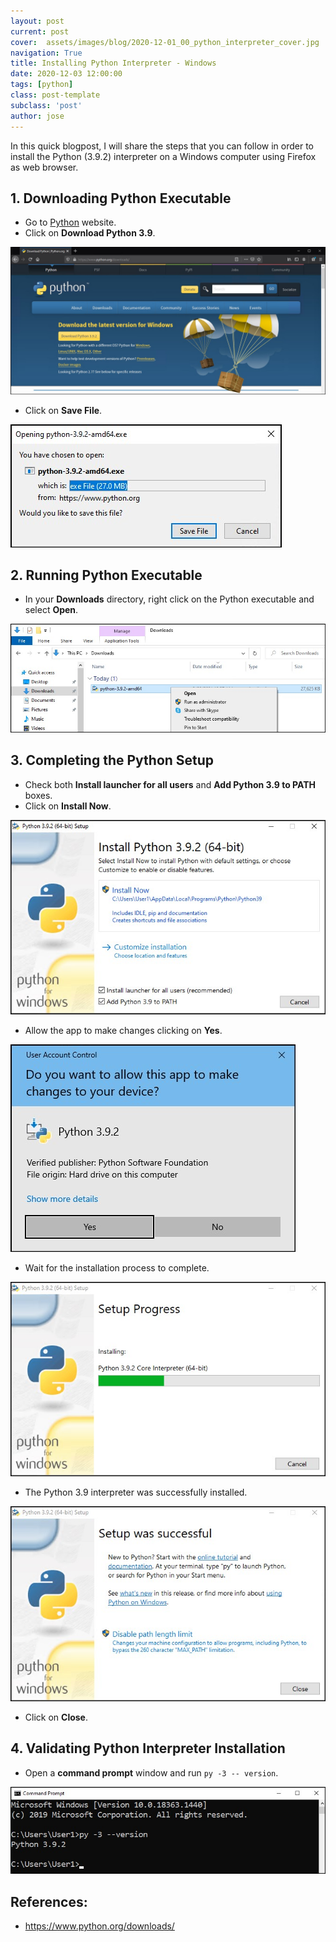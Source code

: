 ```yaml
---
layout: post
current: post
cover:  assets/images/blog/2020-12-01_00_python_interpreter_cover.jpg
navigation: True
title: Installing Python Interpreter - Windows
date: 2020-12-03 12:00:00
tags: [python]
class: post-template
subclass: 'post'
author: jose
---
```


In this quick blogpost, I will share the steps that you can follow in order to install the Python (3.9.2) interpreter on a Windows computer using Firefox as web browser.

## 1. Downloading Python Executable
* Go to [Python](https://www.python.org/downloads/) website.
* Click on **Download Python 3.9**.

![](assets/images/blog/2020-12-01_01_python_interpreter_download.jpg)

* Click on **Save File**.

![](assets/images/blog/2020-12-01_02_python_interpreter_save_file.jpg)

## 2. Running Python Executable
* In your **Downloads** directory, right click on the Python executable and select **Open**.

![](assets/images/blog/2020-12-01_03_python_interpreter_open_executable.jpg)

## 3. Completing the Python Setup

* Check both **Install launcher for all users** and **Add Python 3.9 to PATH** boxes.
* Click on **Install Now**.

![](assets/images/blog/2020-12-01_04_python_setup_install.jpg)

* Allow the app to make changes clicking on **Yes**.

![](assets/images/blog/2020-12-01_05_python_make_changes.jpg)

* Wait for the installation process to complete.

![](assets/images/blog/2020-12-01_06_python_wait_installation_process.jpg)

* The Python 3.9 interpreter was successfully installed.

![](assets/images/blog/2020-12-01_07_python_successful_installation.jpg)

* Click on **Close**.

## 4. Validating Python Interpreter Installation

* Open a **command prompt** window and run ```py -3 -- version```.

![](assets/images/blog/2020-12-01_08_python_installation_validation.jpg)

## References:

*  https://www.python.org/downloads/

